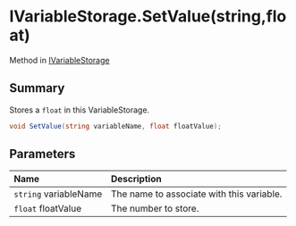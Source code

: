 # IVariableStorage.SetValue(string,float)

Method in [IVariableStorage](/docs/api/csharp/yarn.ivariablestorage.md)

## Summary


Stores a  `float`  in this VariableStorage.


```csharp
void SetValue(string variableName, float floatValue);
```

## Parameters

|Name|Description|
|:---|:---|
|`string` variableName|The name to associate with this variable.|
|`float` floatValue|The number to store.|

